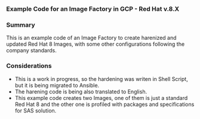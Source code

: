 ### Example Code for an Image Factory in GCP - Red Hat v.8.X

### Summary

This is an example code of an Image Factory to create harenized and updated Red Hat 8 Images, with some other configurations following the company standards. 

### Considerations

- This is a work in progress, so the hardening was writen in Shell Script, but it is being migrated to Ansible. 
- The harening code is being also translated to English. 
- This example code creates two Images, one of them is just a standard Red Hat 8 and the other one is profiled with packages and specifications for SAS solution. 


